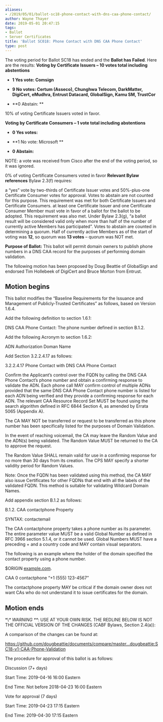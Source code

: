 ```yaml
---
aliases:
- /2019/05/01/ballot-sc18-phone-contact-with-dns-caa-phone-contact/
author: Wayne Thayer
date: 2019-05-01 20:47:15
tags:
- Ballot
- Server Certificates
title: 'Ballot SC018: Phone Contact with DNS CAA Phone Contact'
type: post
---
```


The voting period for Ballot SC18 has ended and the **Ballot has Failed**. Here are the results:
**Voting by Certificate Issuers – 10 votes total including abstentions**

- **1 Yes vote: Comsign**

- **9 No votes: Certum (Asseco), Chunghwa Telecom, DarkMatter, DigiCert, eMudhra, Entrust Datacard, GlobalSign, Kamu SM, TrustCor**

- \*\*0 Abstain: \*\*

10% of voting Certificate Issuers voted in favor.

**Voting by Certificate Consumers – 1 vote total including abstentions**

- **0 Yes votes:**

- \*\*1 No vote: Microsoft
  \*\*

- **0 Abstain:**

NOTE: a vote was received from Cisco after the end of the voting period, so it was ignored.

0% of voting Certificate Consumers voted in favor
**Relevant Bylaw references**
Bylaw 2.3(f) requires:

a “yes” vote by two-thirds of Certificate Issuer votes and 50%-plus-one Certificate Consumer votes for approval. Votes to abstain are not counted for this purpose. This requirement was met for both Certificate Issuers and Certificate Consumers.
at least one Certificate Issuer and one Certificate Consumer Member must vote in favor of a ballot for the ballot to be adopted. This requirement was also met.
Under Bylaw 2.3(g), “a ballot result will be considered valid only when more than half of the number of currently active Members has participated”. Votes to abstain are counted in determining a quorum.
Half of currently active Members as of the start of voting was **12**, so quorum was **13 votes** – quorum was NOT met.

**Purpose of Ballot:** This ballot will permit domain owners to publish phone numbers in a DNS CAA record for the purposes of performing domain validation.

The following motion has been proposed by Doug Beattie of GlobalSign and endorsed Tim Hollebeek of DigiCert and Bruce Morton from Entrust.

## Motion begins

This ballot modifies the “Baseline Requirements for the Issuance and Management of Publicly-Trusted Certificates” as follows, based on Version 1.6.4.

Add the following definition to section 1.6.1:

DNS CAA Phone Contact: The phone number defined in section B.1.2.

Add the following Acronym to section 1.6.2:

ADN Authorization Doman Name

Add Section 3.2.2.4.17 as follows:

3.2.2.4.17 Phone Contact with DNS CAA Phone Contact

Confirm the Applicant’s control over the FQDN by calling the DNS CAA Phone Contact’s phone number and obtain a confirming response to validate the ADN. Each phone call MAY confirm control of multiple ADNs provided that the same DNS CAA Phone Contact phone number is listed for each ADN being verified and they provide a confirming response for each ADN. The relevant CAA Resource Record Set MUST be found using the search algorithm defined in RFC 6844 Section 4, as amended by Errata 5065 (Appendix A).

The CA MAY NOT be transferred or request to be transferred as this phone number has been specifically listed for the purposes of Domain Validation.

In the event of reaching voicemail, the CA may leave the Random Value and the ADN(s) being validated. The Random Value MUST be returned to the CA to approve the request.

The Random Value SHALL remain valid for use in a confirming response for no more than 30 days from its creation. The CPS MAY specify a shorter validity period for Random Values.

Note: Once the FQDN has been validated using this method, the CA MAY also issue Certificates for other FQDNs that end with all the labels of the validated FQDN. This method is suitable for validating Wildcard Domain Names.

Add appendix section B.1.2 as follows:

B.1.2. CAA contactphone Property

SYNTAX: contactemail

The CAA contactphone property takes a phone number as its parameter. The entire parameter value MUST be a valid Global Number as defined in RFC 3966 section 5.1.4, or it cannot be used. Global Numbers MUST have a preceding + and a country code and MAY contain visual separators.

The following is an example where the holder of the domain specified the contact property using a phone number.

$ORIGIN [example.com](https://clicktime.symantec.com/a/1/RrrP5wlUIQO0UEjES80UukJCFmwihBc7ewjfd-b_CQw=?d=_T97g78l-8OxNi8y9HcnecBd6kOhpD4OMPofFY5ICoU11DJf_5A8WZNy9Ebhlk9EU1493o-cw2ufBrk_KyPjP5jHjWZzBrywM79-63FKXl0bNo6iQsoyJwUlSACCytubGSMK9qpRH2MMU3bDA-kNpoYQInVxfDn3HxqzwxirEY0OaC96e1cfUzdUtTHmBFANU7rJUC6wy8soSb3QC_xlnCShaNi5Dn4rBvui7cTKJNS-Y0rysL60AtYs5PIgO8BiMU9RbE25y_Ub-CWOD0mq6DU2VTir5ewnM5lteZQV7NKGVir566yr6VusFmdDsnGQ7IN04SOYzJHJ0BaQpW1ldsZnIdQMElOtzWgjqhZv1HbbsTJ1GTsBHUaqxrljTvKis2p07PvKBJLDUpH-4i2DTtJHidnrZuTVshduGxPcI5Plt1RPbE73ddIdkv3bT2720-0vs-vGYu5n6XuxDtgIVIor3qxDksjD_3yy38MvvVbzZwqrNPfB5NYZPw%3D%3D&u=http%3A%2F%2Fexample.com).

CAA 0 contactphone “+1 (555) 123-4567”

The contactphone property MAY be critical if the domain owner does not want CAs who do not understand it to issue certificates for the domain.

## Motion ends

\*\\*\* WARNING \*\**: USE AT YOUR OWN RISK. THE REDLINE BELOW IS NOT THE OFFICIAL VERSION OF THE CHANGES (CABF Bylaws, Section 2.4(a)):

A comparison of the changes can be found at:

https://github.com/dougbeattie/documents/compare/master...dougbeattie:SC18-v1-CAA-Phone-Validation

The procedure for approval of this ballot is as follows:

Discussion (7+ days)

Start Time: 2019-04-16 16:00 Eastern

End Time: Not before 2018-04-23 16:00 Eastern

Vote for approval (7 days)

Start Time: 2019-04-23 17:15 Eastern

End Time: 2019-04-30 17:15 Eastern